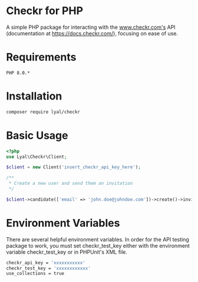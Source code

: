# Checkr for PHP

A simple PHP package for interacting with the www.checkr.com's API (documentation at https://docs.checkr.com/), 
focusing on ease of use.  

# Requirements
    
    PHP 8.0.*

# Installation

```sh
composer require lyal/checkr
```

# Basic Usage

```php
<?php
use Lyal\Checkr\Client;

$client = new Client('insert_checkr_api_key_here');

/**
 * Create a new user and send them an invitation
 */

$client->candidate(['email' => 'john.doe@johndoe.com'])->create()->invitation(['package' => 'tasker_pro'])->create();

```
# Environment Variables

There are several helpful environment variables.  In order for the API testing package to work, you must set
checkr_test_key either with the environment variable checkr_test_key or in PHPUnit's XML file.

```sh
checkr_api_key = 'xxxxxxxxxxx'
checkr_test_key = 'xxxxxxxxxxxx'
use_collections = true
```

